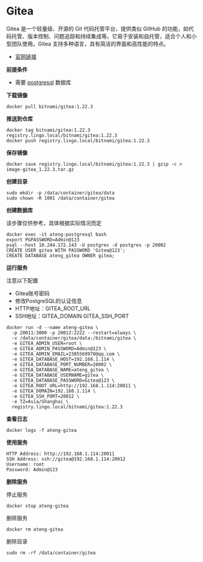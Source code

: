 # Gitea

Gitea 是一个轻量级、开源的 Git 代码托管平台，提供类似 GitHub 的功能，如代码托管、版本控制、问题追踪和持续集成等。它易于安装和自托管，适合个人和小型团队使用。Gitea 支持多种语言，具有简洁的界面和高性能的特点。

- [官网链接](https://about.gitea.com/)

**前提条件**

- 需要 [postgresql](/work/docker/service/postgresql/) 数据库

**下载镜像**

```
docker pull bitnami/gitea:1.22.3
```

**推送到仓库**

```
docker tag bitnami/gitea:1.22.3 registry.lingo.local/bitnami/gitea:1.22.3
docker push registry.lingo.local/bitnami/gitea:1.22.3
```

**保存镜像**

```
docker save registry.lingo.local/bitnami/gitea:1.22.3 | gzip -c > image-gitea_1.22.3.tar.gz
```

**创建目录**

```
sudo mkdir -p /data/container/gitea/data
sudo chown -R 1001 /data/container/gitea
```

**创建数据库**

该步骤仅供参考，具体根据实际情况而定

```
docker exec -it ateng-postgresql bash
export PGPASSWORD=Admin@123
psql --host 10.244.172.143 -U postgres -d postgres -p 20002
CREATE USER gitea WITH PASSWORD 'Gitea@123';
CREATE DATABASE ateng_gitea OWNER gitea;
```

**运行服务**

注意以下配置

- Gitea账号密码
- 修改PostgreSQL的认证信息
- HTTP地址：GITEA_ROOT_URL
- SSH地址：GITEA_DOMAIN GITEA_SSH_PORT

```
docker run -d --name ateng-gitea \
  -p 20011:3000 -p 20012:2222 --restart=always \
  -v /data/container/gitea/data:/bitnami/gitea \
  -e GITEA_ADMIN_USER=root \
  -e GITEA_ADMIN_PASSWORD=Admin@123 \
  -e GITEA_ADMIN_EMAIL=2385569970@qq.com \
  -e GITEA_DATABASE_HOST=192.168.1.114 \
  -e GITEA_DATABASE_PORT_NUMBER=20002 \
  -e GITEA_DATABASE_NAME=ateng_gitea \
  -e GITEA_DATABASE_USERNAME=gitea \
  -e GITEA_DATABASE_PASSWORD=Gitea@123 \
  -e GITEA_ROOT_URL=http://192.168.1.114:20011 \
  -e GITEA_DOMAIN=192.168.1.114 \
  -e GITEA_SSH_PORT=20012 \
  -e TZ=Asia/Shanghai \
  registry.lingo.local/bitnami/gitea:1.22.3
```

**查看日志**

```
docker logs -f ateng-gitea
```

**使用服务**

```
HTTP Address: http://192.168.1.114:20011
SSH Address: ssh://gitea@192.168.1.114:20012
Username: root
Password: Admin@123
```

**删除服务**

停止服务

```
docker stop ateng-gitea
```

删除服务

```
docker rm ateng-gitea
```

删除目录

```
sudo rm -rf /data/container/gitea
```

